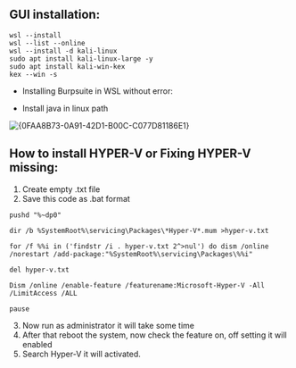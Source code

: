## GUI installation:

```
wsl --install
wsl --list --online
wsl --install -d kali-linux
sudo apt install kali-linux-large -y
sudo apt install kali-win-kex
kex --win -s
```

- Installing Burpsuite in WSL without error:

- Install java in linux path

![{0FAA8B73-0A91-42D1-B00C-C077D81186E1}](https://github.com/user-attachments/assets/a326fb97-420f-4d50-b947-fcd50bb9cdf6)

## How to install HYPER-V or Fixing HYPER-V missing:

1. Create empty .txt file
2. Save this code as .bat format

```
pushd "%~dp0"

dir /b %SystemRoot%\servicing\Packages\*Hyper-V*.mum >hyper-v.txt

for /f %%i in ('findstr /i . hyper-v.txt 2^>nul') do dism /online /norestart /add-package:"%SystemRoot%\servicing\Packages\%%i"

del hyper-v.txt

Dism /online /enable-feature /featurename:Microsoft-Hyper-V -All /LimitAccess /ALL

pause
```

3. Now run as administrator it will take some time
4. After that reboot the system, now check the feature on, off setting it will enabled
5. Search Hyper-V it will activated.

